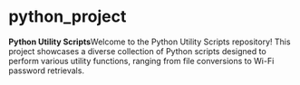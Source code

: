 # python_project
**Python Utility Scripts**Welcome to the Python Utility Scripts repository! This project showcases a diverse collection of Python scripts designed to perform various utility functions, ranging from file conversions to Wi-Fi password retrievals.
